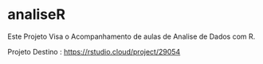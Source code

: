 # analiseR

Este Projeto Visa o Acompanhamento de aulas de Analise de Dados com R.

Projeto Destino : https://rstudio.cloud/project/29054

